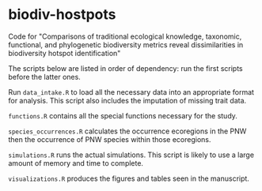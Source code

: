 # biodiv-hostpots
Code for "Comparisons of traditional ecological knowledge, taxonomic, functional, and phylogenetic biodiversity metrics reveal dissimilarities in biodiversity hotspot identification"

The scripts below are listed in order of dependency: run the first scripts before the latter ones.

Run `data_intake.R` to load all the necessary data into an appropriate format for analysis. This script also includes the imputation of missing trait data.

`functions.R` contains all the special functions necessary for the study.

`species_occurrences.R` calculates the occurrence ecoregions in the PNW then the occurrence of PNW species within those ecoregions.

`simulations.R` runs the actual simulations. This script is likely to use a large amount of memory and time to complete.

`visualizations.R` produces the figures and tables seen in the manuscript.